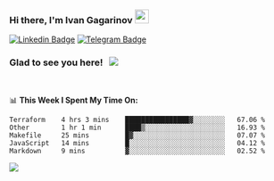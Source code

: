 ### Hi there, I'm Ivan Gagarinov <img src="https://media.giphy.com/media/hvRJCLFzcasrR4ia7z/giphy.gif" width="25px">

[![Linkedin Badge](https://img.shields.io/badge/-LinkedIn-0e76a8?style=flat-square&logo=Linkedin&logoColor=white)](https://linkedin.com/in/ivan-gagarinov-142ba3141/)
[![Telegram Badge](https://img.shields.io/badge/-Telegram-0088cc?style=flat-square&logo=Telegram&logoColor=white)](https://t.me/igagarinov)

### Glad to see you here! &nbsp; ![](https://visitor-badge.glitch.me/badge?page_id=dzencot.dzencot)

</br>

📊 **This Week I Spent My Time On:**
<!--START_SECTION:waka-->
```text
Terraform    4 hrs 3 mins    ████████████████▓░░░░░░░░   67.06 % 
Other        1 hr 1 min      ████▒░░░░░░░░░░░░░░░░░░░░   16.93 % 
Makefile     25 mins         █▓░░░░░░░░░░░░░░░░░░░░░░░   07.07 % 
JavaScript   14 mins         █░░░░░░░░░░░░░░░░░░░░░░░░   04.12 % 
Markdown     9 mins          ▓░░░░░░░░░░░░░░░░░░░░░░░░   02.52 % 
```
<!--END_SECTION:waka-->

[![](https://github-readme-stats.vercel.app/api?username=dzencot&theme=gruvbox)](https://github.com/dzencot)
